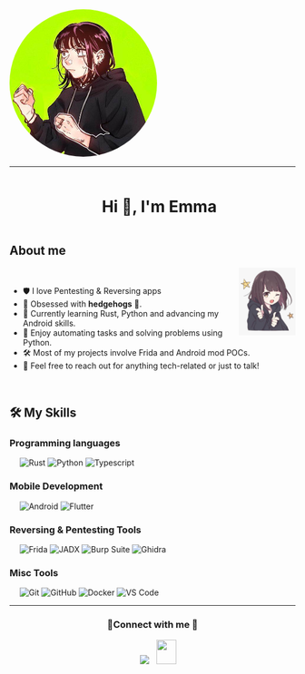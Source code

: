 <img style="border-radius: 50%; height:260px; width:260px" alt="" src="https://raw.githubusercontent.com/Shadowsx3/shadowsx3/refs/heads/main/foto.jpg" />


---

<div id="user-content-toc">
  <ul align="center">
    <h1 style="display: inline-block"> Hi 🦔, I'm Emma</h1>
  </ul>
</div>

## About me

<picture> <img align="right" src="https://raw.githubusercontent.com/Shadowsx3/shadowsx3/refs/heads/main/foto2.png" width = 100px></picture>

<br>

- 🛡️ I love Pentesting & Reversing apps
- 🦔 Obsessed with **hedgehogs** 🥰.
- 🌱 Currently learning Rust, Python and advancing my Android skills.
- 🐍 Enjoy automating tasks and solving problems using Python.
- 🛠️ Most of my projects involve Frida and Android mod POCs.
- 💬 Feel free to reach out for anything tech-related or just to talk!

<br>

## 🛠️ My Skills

### Programming languages

&emsp;
![Rust](https://img.shields.io/badge/-Rust-000?logo=Rust&logoColor=FF5733)
![Python](https://img.shields.io/badge/-Python-000?&logo=Python&logoColor=lime)
![Typescript](https://img.shields.io/badge/-Typescript-000?logo=Typescript&logoColor=blue)

### Mobile Development

&emsp;
![Android](https://img.shields.io/badge/-Android-000?logo=Android)
![Flutter](https://img.shields.io/badge/-Flutter-000?logo=Flutter)

### Reversing & Pentesting Tools

&emsp;
![Frida](https://img.shields.io/badge/-Frida-000?logo=Javascript&logoColor=F7DF1E)
![JADX](https://img.shields.io/badge/-JADX-000?logo=openjdk)
![Burp Suite](https://img.shields.io/badge/-Burp%20Suite-000?logo=Burp-Suite&logoColor=orange)
![Ghidra](https://img.shields.io/badge/-Ghidra-000?logo=Cplusplus)

### Misc Tools

&emsp;
![Git](https://img.shields.io/badge/-Git-000?logo=Git)
![GitHub](https://img.shields.io/badge/-GitHub-000?logo=GitHub)
![Docker](https://img.shields.io/badge/-Docker-000?logo=Docker)
![VS Code](https://img.shields.io/badge/-VS%20Code-000?logo=Visual-Studio-Code)

---

<h3 align="center" > 🌿Connect with me 🌿 </h3>

<p align="center">

 <div align="center"  class="icons-social" style="margin-left: 10px;">
        <a style="margin-left: 10px;" target="_blank" href="https://github.com/Shadowsx3">
  <img src="https://img.icons8.com/doodle/40/000000/github--v1.png"></a>
           <a style="margin-left: 10px;" target="_blank" href="mailto:jmbh076@gmail.com">
  <img src="https://img.icons8.com/doodle/2x/gmail-new.png" style=" width:35px; height:43px;"></a>
      </div>

</p>
